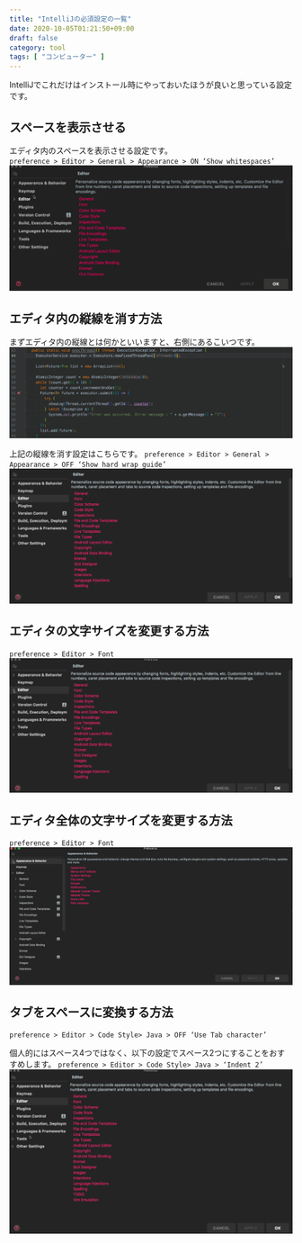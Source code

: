 ```yaml
---
title: "IntelliJの必須設定の一覧"
date: 2020-10-05T01:21:50+09:00
draft: false
category: tool
tags: [ "コンピューター" ]
---
```

IntelliJでこれだけはインストール時にやっておいたほうが良いと思っている設定です。  
<!--more-->

## スペースを表示させる
エディタ内のスペースを表示させる設定です。  
`
preference > Editor > General > Appearance > ON ‘Show whitespaces’
`
![](./img/show-whitespases.gif)  

## エディタ内の縦線を消す方法
まずエディタ内の縦線とは何かといいますと、右側にあるこいつです。  
![](./img/vertical-line.gif)  

上記の縦線を消す設定はこちらです。
`
preference > Editor > General > Appearance > OFF ‘Show hard wrap guide’
`
![](./img/vertical-line-2.gif)  


## エディタの文字サイズを変更する方法
`
preference > Editor > Font
`
![](./img/font-size-editor.gif)  


## エディタ全体の文字サイズを変更する方法
`
preference > Editor > Font
`
![](./img/font-size-all.gif)  


## タブをスペースに変換する方法
`
preference > Editor > Code Style> Java > OFF ‘Use Tab character’
`

個人的にはスペース4つではなく、以下の設定でスペース2つにすることをおすすめします。
`
preference > Editor > Code Style> Java > ‘Indent 2’
`
![](./img/change-tab-space.gif)  

